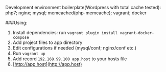 Development environment boilerplate(Wordpress with total cache tested): php7; nginx; mysql; memcached(php-memcache); vagrant; docker

###Using:

1. Install dependencies: run `vagrant plugin install vagrant-docker-compose`
1. Add project files to app directory
1. Edit configurations if needed (mysql/conf; nginx/conf etc.)
1. Run `vagrant up`
1. Add record `192.168.99.100 app.host` to your hosts file  
1. [http://app.host](http://app.host)
